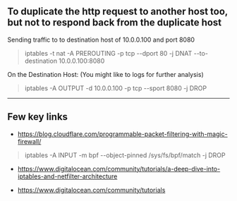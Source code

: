 ## To duplicate the http request to another host too, but not to respond back from the duplicate host

Sending traffic to to destination host of 10.0.0.100 and port 8080
> iptables -t nat -A PREROUTING -p tcp --dport 80 -j DNAT --to-destination 10.0.0.100:8080

On the Destination Host:
(You might like to logs for further analysis)
> iptables -A OUTPUT -d 10.0.0.100 -p tcp --sport 8080 -j DROP

---

## Few key links

- https://blog.cloudflare.com/programmable-packet-filtering-with-magic-firewall/

> iptables -A INPUT -m bpf --object-pinned /sys/fs/bpf/match -j DROP


- https://www.digitalocean.com/community/tutorials/a-deep-dive-into-iptables-and-netfilter-architecture


- https://www.digitalocean.com/community/tutorials